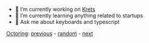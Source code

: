 - 🔭 I’m currently working on [Krets](https://krets.app)
- 🌱 I’m currently learning anything related to startups
- 💬 Ask me about keyboards and typescript 

[Octoring](https://octo-ring.com): [previous](https://octo-ring.com/p/olaven/prev) - [random](https://octo-ring.com/p/olaven/random) - [next](https://octo-ring.com/p/olaven/next)
